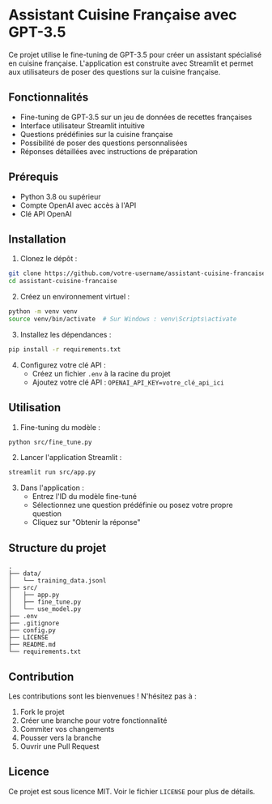 # Assistant Cuisine Française avec GPT-3.5

Ce projet utilise le fine-tuning de GPT-3.5 pour créer un assistant spécialisé en cuisine française. L'application est construite avec Streamlit et permet aux utilisateurs de poser des questions sur la cuisine française.

## Fonctionnalités

- Fine-tuning de GPT-3.5 sur un jeu de données de recettes françaises
- Interface utilisateur Streamlit intuitive
- Questions prédéfinies sur la cuisine française
- Possibilité de poser des questions personnalisées
- Réponses détaillées avec instructions de préparation

## Prérequis

- Python 3.8 ou supérieur
- Compte OpenAI avec accès à l'API
- Clé API OpenAI

## Installation

1. Clonez le dépôt :
```bash
git clone https://github.com/votre-username/assistant-cuisine-francaise.git
cd assistant-cuisine-francaise
```

2. Créez un environnement virtuel :
```bash
python -m venv venv
source venv/bin/activate  # Sur Windows : venv\Scripts\activate
```

3. Installez les dépendances :
```bash
pip install -r requirements.txt
```

4. Configurez votre clé API :
   - Créez un fichier `.env` à la racine du projet
   - Ajoutez votre clé API : `OPENAI_API_KEY=votre_clé_api_ici`

## Utilisation

1. Fine-tuning du modèle :
```bash
python src/fine_tune.py
```

2. Lancer l'application Streamlit :
```bash
streamlit run src/app.py
```

3. Dans l'application :
   - Entrez l'ID du modèle fine-tuné
   - Sélectionnez une question prédéfinie ou posez votre propre question
   - Cliquez sur "Obtenir la réponse"

## Structure du projet

```
.
├── data/
│   └── training_data.jsonl
├── src/
│   ├── app.py
│   ├── fine_tune.py
│   └── use_model.py
├── .env
├── .gitignore
├── config.py
├── LICENSE
├── README.md
└── requirements.txt
```

## Contribution

Les contributions sont les bienvenues ! N'hésitez pas à :
1. Fork le projet
2. Créer une branche pour votre fonctionnalité
3. Commiter vos changements
4. Pousser vers la branche
5. Ouvrir une Pull Request

## Licence

Ce projet est sous licence MIT. Voir le fichier `LICENSE` pour plus de détails. 